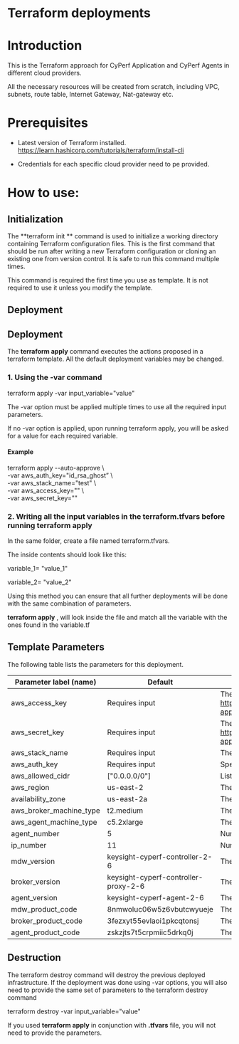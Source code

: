 # Terraform deployments

# Introduction

This is the Terraform approach for CyPerf Application and CyPerf Agents in different cloud providers.

All the necessary resources will be created from scratch, including VPC, subnets, route table, Internet Gateway, Nat-gateway etc.

# Prerequisites

- Latest version of Terraform installed. https://learn.hashicorp.com/tutorials/terraform/install-cli

- Credentials for each specific cloud provider need to pe provided.

# How to use:

## Initialization

The  **terraform init ** command is used to initialize a working directory containing Terraform configuration files. This is the first command that should be run after writing a new Terraform configuration or cloning an existing one from version control. It is safe to run this command multiple times.

This command is required the first time you use as template. It is not required to use it unless you modify the template.

## Deployment

## Deployment

The  **terraform apply**  command executes the actions proposed in a terraform template. All the default deployment variables may be changed.

### 1. Using the **-var** command

terraform apply -var input\_variable=&quot;value&quot;

The -var option must be applied multiple times to use all the required input parameters.

If no -var option is applied, upon running terraform apply, you will be asked for a value for each required variable.


#### Example

terraform apply --auto-approve \  
-var aws_auth_key="id_rsa_ghost” \  
-var aws_stack_name="test" \  
-var aws_access_key="" \  
-var aws_secret_key=""

### 2. Writing all the input variables in the terraform.tfvars before running terraform apply

In the same folder, create a file named terraform.tfvars.

The inside contents should look like this:

variable_1= "value\_1"

variable_2= "value\_2"

Using this method you can ensure that all further deployments will be done with the same combination of parameters.

**terraform apply** , will look inside the file and match all the variable with the ones found in the variable.tf
## Template Parameters

The following table lists the parameters for this deployment.

| **Parameter label (name)**                  | **Default**            | **Description**  |
| ----------------------- | ----------------- | ----- |
| aws_access_key | Requires input | The AWS access key must be obtained using following specification https://docs.aws.amazon.com/powershell/latest/userguide/pstools-appendix-sign-up.html. |
| aws_secret_key  | Requires input | The AWS secret key must be obtained using following specification https://docs.aws.amazon.com/powershell/latest/userguide/pstools-appendix-sign-up.html. |
| aws_stack_name | Requires input |The AWS stack name. |
| aws_auth_key | Requires input | Specify the AWS SSH key name. |
| aws_allowed_cidr | ["0.0.0.0/0"] |List of ip allowed to access the deployed machines. |
| aws_region            | us-east-2   | The AWS region for deployment. |
| availability_zone      | us-east-2a       | The AWS availability zone for deployment. |
| aws_broker_machine_type   | t2.medium   | The machine type used for deploying the CyPerf controller proxy. |
| aws_agent_machine_type    | c5.2xlarge   |The machine type used for deploying the CyPerf agent.  |
| agent_number   | 5           | Number of agents deployed per vpc |
| ip_number   | 11           | Number of test IPs per agent |
| mdw_version   | keysight-cyperf-controller-2-6           | The CyPerf controller image version. |
| broker_version   | keysight-cyperf-controller-proxy-2-6         | The CyPerf controller proxy image version. |
| agent_version       | keysight-cyperf-agent-2-6     | The CyPerf agent image version.   |
| mdw_product_code   | 8nmwoluc06w5z6vbutcwyueje           | The CyPerf controller marketplace product code. |
| broker_product_code   | 3fezxyt55evlaoi1pkcqtonsj         | The CyPerf controller proxy marketplace product code. |
| agent_product_code       | zskzjts7t5crpmiic5drkq0j     | The CyPerf agent marketplace product code.   |

## Destruction

The terraform destroy command will destroy the previous deployed infrastructure.
If the deployment was done using -var options, you will also need to provide the same set of parameters to the terraform destroy command

terraform destroy -var input\_variable=&quot;value&quot;

If you used **terraform apply** in conjunction with **.tfvars** file, you will not need to provide the parameters.